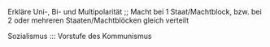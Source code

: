 Erkläre Uni-, Bi- und Multipolarität ;; Macht bei 1 Staat/Machtblock, bzw. bei 2 oder mehreren Staaten/Machtblöcken gleich verteilt
<!--SR:!2024-10-01,67,310-->
	
Sozialismus ::: Vorstufe des Kommunismus
<!--SR:!2024-09-26,63,310!2024-09-28,63,314-->
